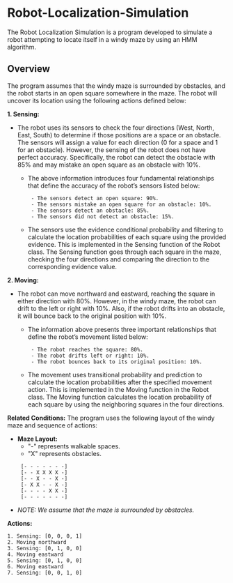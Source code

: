 # Robot-Localization-Simulation
The Robot Localization Simulation is a program developed to simulate a robot attempting to locate itself in a windy maze by using an HMM algorithm. 

## Overview
The program assumes that the windy maze is surrounded by obstacles, and the robot starts in an open square somewhere in the maze. The robot will uncover its location using the following actions defined below:

**1. Sensing:**
- The robot uses its sensors to check the four directions (West, North, East, South) to determine if those positions are a space or an obstacle. The sensors will assign a value for each direction (0 for a space and 1 for an obstacle). However, the sensing of the robot does not have perfect accuracy. Specifically, the robot can detect the obstacle with 85% and may mistake an open square as an obstacle with 10%. 

     - The above information introduces four fundamental relationships that define the accuracy of the robot’s sensors listed below:
       ```
        - The sensors detect an open square: 90%.
        - The sensors mistake an open square for an obstacle: 10%.
        - The sensors detect an obstacle: 85%.
        - The sensors did not detect an obstacle: 15%.
       ```
     - The sensors use the evidence conditional probability and filtering to calculate the location probabilities of each square using the provided evidence. This is implemented in the Sensing function of the Robot class. The Sensing function goes through each square in the maze, checking the four directions and comparing the direction to the corresponding evidence value.

**2. Moving:**
- The robot can move northward and eastward, reaching the square in either direction with 80%. However, in the windy maze, the robot can drift to the left or right with 10%. Also, if the robot drifts into an obstacle, it will bounce back to the original position with 10%. 

     - The information above presents three important relationships that define the robot’s movement listed below:
       ```
        - The robot reaches the square: 80%.
        - The robot drifts left or right: 10%.
        - The robot bounces back to its original position: 10%.
       ```
     - The movement uses transitional probability and prediction to calculate the location probabilities after the specified movement action. This is implemented in the Moving function in the Robot class. The Moving function calculates the location probability of each square by using the neighboring squares in the four directions.

**Related Conditions:**
The program uses the following layout of the windy maze and sequence of actions:
- **Maze Layout:**
  - "-" represents walkable spaces.
  - "X" represents obstacles.
   ```
    [- - - - - - -]
    [- - X X X X -]
    [- - X - - X -]
    [- X X - - X -]
    [- - - - X X -]
    [- - - - - - -]
   ```
- *NOTE: We assume that the maze is surrounded by obstacles.*

**Actions:**
  ```
  1. Sensing: [0, 0, 0, 1]
  2. Moving northward
  3. Sensing: [0, 1, 0, 0]
  4. Moving eastward
  5. Sensing: [0, 1, 0, 0]
  6. Moving eastward
  7. Sensing: [0, 0, 1, 0]
```
